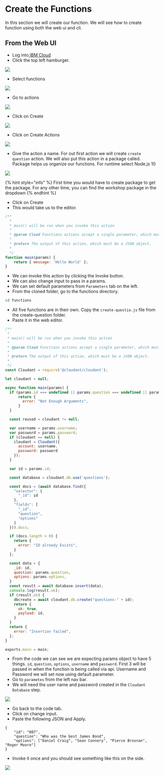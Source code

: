 # Create the Functions

In this section we will create our function. We will see how to create function using both the web ui and cli.

## From the Web UI

* Log into[ IBM Cloud](https://cloud.ibm.com)
* Click the top left hamburger.

![](../.gitbook/assets/screen-shot-2019-02-23-at-2.06.06-pm.png)

* Select functions

![](../.gitbook/assets/screen-shot-2019-02-23-at-2.06.58-pm.png)

* Go to actions

![](../.gitbook/assets/screen-shot-2019-02-23-at-2.08.47-pm.png)

* Click on Create 

![](../.gitbook/assets/screen-shot-2019-02-23-at-2.14.50-pm.png)

* Click on Create Actions

![](../.gitbook/assets/screen-shot-2019-02-23-at-2.16.25-pm.png)

* Give the action a name. For out first action we will create `create question` action. We will also put this action in a package called. Package helps us organize our functions. For runtime select Node.js 10

![](../.gitbook/assets/image%20%282%29.png)

{% hint style="info" %}
First time you would have to create package to get the package. For any other time, you can find the workshop package in the dropdown
{% endhint %}

* Click on Create
* This would take us to the editor. 

```javascript
/**
  *
  * main() will be run when you invoke this action
  *
  * @param Cloud Functions actions accept a single parameter, which must be a JSON object.
  *
  * @return The output of this action, which must be a JSON object.
  *
  */
function main(params) {
	return { message: 'Hello World' };
}

```

* We can invoke this action by clicking the Invoke button. 
* We can also change input to pass in a params.
* We can set default parameters from `Parameters` tab on the left.
* From the cloned folder, go to the functions directory.

```bash
cd functions
```

* All five functions are in their own. Copy the `create-questio.js` file from the create-question folder.
* Paste it in the web editor.

```javascript
/**
 *
 * main() will be run when you invoke this action
 *
 * @param Cloud Functions actions accept a single parameter, which must be a JSON object.
 *
 * @return The output of this action, which must be a JSON object.
 *
 */
const Cloudant = require('@cloudant/cloudant');

let cloudant = null;

async function main(params) {
  if (params.id === undefined || params.question === undefined || params.options === undefined) {
      return {
        error: "Not Enough Arguments",
      }
  }

  const reused = cloudant != null;

  var username = params.username;
  var password = params.password;
  if (cloudant == null) {
    cloudant = Cloudant({
      account: username,
      password: password
    });
  }

  var id = params.id;

  const database = cloudant.db.use('questions');

  const docs = (await database.find({
    "selector": {
      "_id": id
    },
    "fields": [
      "_id",
      "question",
      "options"
    ]
  })).docs;

  if (docs.length > 0) {
    return {
      error: "ID already Exists",
    }
  };

  const data = {
    _id: id,
    question: params.question,
    options: params.options,
  }
  const result = await database.insert(data);
  console.log(result.ok);
  if (result.ok) {
    dbcreate = await cloudant.db.create("questions-" + id);
    return {
      ok: true,
      payload: id,
    }
  }
  return {
    error: "Insertion failed",
  };
}

exports.main = main;
```

* From the code we can see we are expecting params object to have 5 things. `id`, `question`, `options`, `username` and `password`. First 3 will be passed in when the function is being called via api. Username and Password we will set now using default parameter. 
* Go to `parametes` from the left nav bar.
* We will need the user name and password created in the `Cloudant Database` step. 

![](../.gitbook/assets/screen-shot-2019-02-23-at-2.57.40-pm.png)

* Go back to the code tab.
* Click on change input.
* Paste the following JSON and Apply.

```text
{
    "id": "007",
    "question": "Who was the best James Bond",
    "options": ["Daniel Craig", "Sean Connery", "Pierce Brosnan", "Roger Moore"]
}
```

* Invoke it once and you should  see something like this on the side.

![](../.gitbook/assets/image%20%283%29.png)

